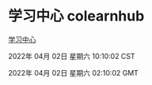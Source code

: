 # 学习中心 colearnhub
[学习中心](http://59.174.25.134:56308/colearnhub/)

2022年 04月 02日 星期六 10:10:02 CST

2022年 04月 02日 星期六 02:10:02 GMT
